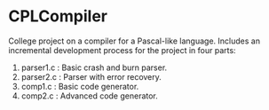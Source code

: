 # CPLCompiler
College project on a compiler for a Pascal-like language.
Includes an incremental development process for the project in four parts:
1. parser1.c : Basic crash and burn parser.
2. parser2.c : Parser with error recovery.
3. comp1.c : Basic code generator.
4. comp2.c : Advanced code generator.
